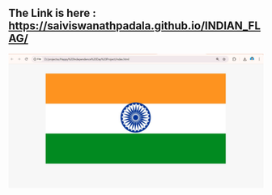 ## The Link is here : https://saiviswanathpadala.github.io/INDIAN_FLAG/

![FLAG HOSTING](https://github.com/saiviswanathpadala/INDIAN_FLAG/blob/main/FLAG%20HOSTING.jpg)
